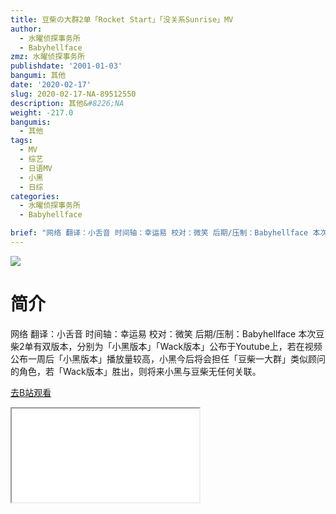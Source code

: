 ```yaml
---
title: 豆柴の大群2单「Rocket Start」「没关系Sunrise」MV
author:
  - 水曜侦探事务所
  - Babyhellface
zmz: 水曜侦探事务所
publishdate: '2001-01-03'
bangumi: 其他
date: '2020-02-17'
slug: 2020-02-17-NA-89512550
description: 其他&#8226;NA
weight: -217.0
bangumis:
  - 其他
tags:
  - MV
  - 综艺
  - 日语MV
  - 小黑
  - 日综
categories:
  - 水曜侦探事务所
  - Babyhellface

brief: "网络 翻译：小舌音 时间轴：幸运易 校对：微笑 后期/压制：Babyhellface 本次豆柴2单有双版本，分别为「小黑版本」「Wack版本」公布于Youtube上，若在视频公布一周后「小黑版本」播放量较高，小黑今后将会担任「豆柴一大群」类似顾问的角色，若「Wack版本」胜出，则将来小黑与豆柴无任何关联。"
---
```

![](https://raw.githubusercontent.com/tcgriffith/owaraisite/master/static/tmpimg/456d2941016878e4bc57748b25d4bfe96da598d8.jpg.480.jpg)
# 简介  
网络
翻译：小舌音
时间轴：幸运易
校对：微笑
后期/压制：Babyhellface
本次豆柴2单有双版本，分别为「小黑版本」「Wack版本」公布于Youtube上，若在视频公布一周后「小黑版本」播放量较高，小黑今后将会担任「豆柴一大群」类似顾问的角色，若「Wack版本」胜出，则将来小黑与豆柴无任何关联。  

[去B站观看](https://www.bilibili.com/video/av89512550/)
<div class ="resp-container"><iframe class="testiframe" src="//player.bilibili.com/player.html?aid=89512550"", scrolling="no", allowfullscreen="true" > </iframe></div> 
